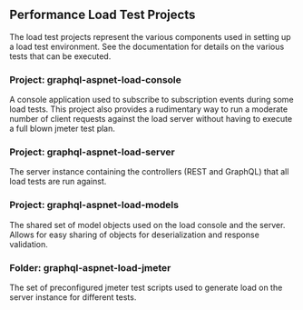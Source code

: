 ## Performance Load Test Projects

The load test projects represent the various components used in setting up a load test environment. See the documentation for details on the various tests that can be executed.

### Project: graphql-aspnet-load-console
A console application used to subscribe to subscription events during some load tests. This project also provides a rudimentary way to run a moderate number of client requests against the load server without having to execute a full blown jmeter test plan.

### Project: graphql-aspnet-load-server
The server instance containing the controllers (REST and GraphQL) that all load tests are run against.

### Project: graphql-aspnet-load-models
The shared set of model objects used on the load console and the server. Allows for easy sharing of objects for deserialization and response validation.

### Folder: graphql-aspnet-load-jmeter
The set of preconfigured jmeter test scripts used to generate load on the server instance for different tests.